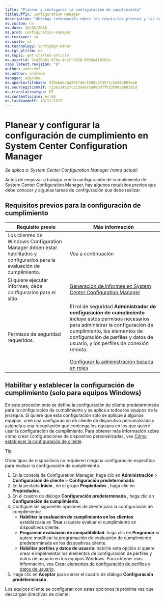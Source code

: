 ```yaml
---
title: "Planear y configurar la configuración de cumplimiento"
titleSuffix: Configuration Manager
description: "Obtenga información sobre los requisitos previos y las tareas de configuración necesarios para trabajar con la configuración de cumplimiento de System Center Configuration Manager."
ms.custom: na
ms.date: 10/06/2016
ms.prod: configuration-manager
ms.reviewer: na
ms.suite: na
ms.technology: configmgr-other
ms.tgt_pltfrm: na
ms.topic: get-started-article
ms.assetid: 9ea20b01-676a-4cc2-b328-0098a41b202e
caps.latest.revision: "8"
author: andredm7
ms.author: andredm
manager: angrobe
ms.openlocfilehash: 970ebabc8a275f46cf005c6f3571c62d64889ea8
ms.sourcegitcommit: c236214b2fcc13dae7bad96d7fb33f692868191d
ms.translationtype: HT
ms.contentlocale: es-ES
ms.lasthandoff: 10/12/2017
---
```

# <a name="plan-for-and-configure-compliance-settings-in-system-center-configuration-manager"></a>Planear y configurar la configuración de cumplimiento en System Center Configuration Manager

*Se aplica a: System Center Configuration Manager (rama actual)*

Antes de empezar a trabajar con la configuración de cumplimiento de System Center Configuration Manager, hay algunos requisitos previos que debe conocer y algunas tareas de configuración que debe realizar.  

## <a name="prerequisites-for-compliance-settings"></a>Requisitos previos para la configuración de cumplimiento  

|Requisito previo|Más información|  
|------------------|----------------------|  
|Los clientes de Windows Configuration Manager deben estar habilitados y configurados para la evaluación de cumplimiento.|Vea a continuación|  
|Si quiere ejecutar informes, debe configurarlos para el sitio.|[Generación de informes en System Center Configuration Manager](../../core/servers/manage/reporting.md)|  
|Permisos de seguridad requeridos.|El rol de seguridad **Administrador de configuración de cumplimiento** incluye estos permisos necesarios para administrar la configuración de cumplimiento, los elementos de configuración de perfiles y datos de usuario, y los perfiles de conexión remota.<br /><br /> [Configurar la administración basada en roles](../../core/servers/deploy/configure/configure-role-based-administration.md)|  

##  <a name="enable-and-configure-compliance-settings-for-windows-pcs-only"></a>Habilitar y establecer la configuración de cumplimiento (solo para equipos Windows)  

En este procedimiento se define la configuración de cliente predeterminada para la configuración de cumplimiento y se aplica a todos los equipos de la jerarquía. Si quiere que esta configuración solo se aplique a algunos equipos, cree una configuración de cliente de dispositivo personalizada y asígnela a una recopilación que contenga los equipos en los que quiere usar la configuración de cumplimiento. Para obtener más información sobre cómo crear configuraciones de dispositivo personalizadas, vea [Cómo establecer la configuración de cliente](../../core/clients/deploy/configure-client-settings.md).  

> [!TIP]  
>  Otros tipos de dispositivos no requieren ninguna configuración específica para evaluar la configuración de cumplimiento.  

1.  En la consola de Configuration Manager, haga clic en **Administración** > **Configuración de cliente** > **Configuración predeterminada**.  
2.  En la pestaña **Inicio** , en el grupo **Propiedades** , haga clic en **Propiedades**.  
3.  En el cuadro de diálogo **Configuración predeterminada** , haga clic en **Configuración de cumplimiento**.  
4.  Configure las siguientes opciones de cliente para la configuración de cumplimiento:
    - **Habilitar la evaluación de cumplimiento en los clientes**: establézcala en **True** si quiere evaluar el cumplimiento en dispositivos cliente.
    - **Programar evaluación de compatibilidad**: haga clic en **Programar** si quiere modificar la programación de evaluación de cumplimiento predeterminada en los dispositivos cliente.
    - **Habilitar perfiles y datos de usuario**: habilite esta opción si quiere crear e implementar los elementos de configuración de perfiles y datos de usuario en los equipos Windows. Para obtener más información, vea [Crear elementos de configuración de perfiles y datos de usuario](/sccm/compliance/deploy-use/create-remote-connection-profiles).
5. Haga clic en **Aceptar** para cerrar el cuadro de diálogo **Configuración predeterminada** .  

Los equipos cliente se configuran con estas opciones la próxima vez que descargan directivas de cliente.  
